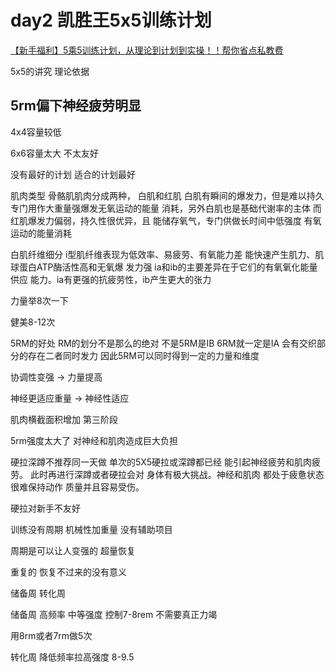 # day2 凯胜王5x5训练计划

[【新手福利】5乘5训练计划，从理论到计划到实操！！帮你省点私教费](https://www.bilibili.com/video/BV1DZ4y1y77T/?share_source=copy_web&vd_source=aff305471bcecf6ead13192265f18277)

5x5的讲究 理论依据

## 5rm偏下神经疲劳明显

4x4容量较低

6x6容量太大 不太友好

没有最好的计划 适合的计划最好

肌肉类型
骨骼肌肌肉分成两种，
白肌和红肌
白肌有瞬间的爆发力，但是难以持久
专门用作大重量强爆发无氧运动的能量
消耗，另外白肌也是基础代谢率的主体
而红肌爆发力偏弱，持久性很优异，且
能储存氧气，专门供做长时间中低强度
有氧运动的能量消耗

白肌纤维细分
i型肌纤维表现为低效率、易疲劳、有氧能力差
能快速产生肌力、肌球蛋白ATP酶活性高和无氧爆
发力强
ia和ib的主要差异在于它们的有氧氧化能量供应
能力。ia有更强的抗疲劳性，ib产生更大的张力

力量举8次一下

健美8-12次

5RM的好处
RM的划分不是那么的绝对
不是5RM是IB 6RM就一定是IA
会有交织部分的存在二者同时发力
因此5RM可以同时得到一定的力量和维度

协调性变强 -> 力量提高

神经更适应重量 -> 神经性适应

肌肉横截面积增加 第三阶段

5rm强度太大了 对神经和肌肉造成巨大负担

硬拉深蹲不推荐同一天做
单次的5X5硬拉或深蹲都已经
能引起神经疲劳和肌肉疲劳。
此时再进行深蹲或者硬拉会对
身体有极大挑战。神经和肌肉
都处于疲惫状态很难保持动作
质量并且容易受伤。

硬拉对新手不友好

训练没有周期 机械性加重量 没有辅助项目

周期是可以让人变强的 超量恢复

重复的 恢复不过来的没有意义

储备周 转化周

储备周 高频率 中等强度 控制7-8rem 不需要真正力竭

用8rm或者7rm做5次

转化周 降低频率拉高强度 8-9.5

